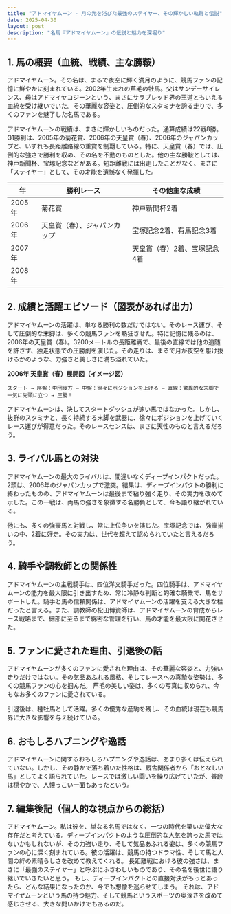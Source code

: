 ```yaml
---
title: "アドマイヤムーン - 月の光を浴びた最強のステイヤー、その輝かしい軌跡と伝説"
date: 2025-04-30
layout: post
description: "名馬『アドマイヤムーン』の伝説と魅力を深堀り"
---
```


## 1. 馬の概要（血統、戦績、主な勝鞍）

アドマイヤムーン。その名は、まるで夜空に輝く満月のように、競馬ファンの記憶に鮮やかに刻まれている。2002年生まれの芦毛の牡馬。父はサンデーサイレンス、母はアドマイヤコジーンという、まさにサラブレッド界の王道ともいえる血統を受け継いでいた。その華麗な容姿と、圧倒的なスタミナを誇る走りで、多くのファンを魅了した名馬である。

アドマイヤムーンの戦績は、まさに輝かしいものだった。通算成績は22戦8勝。G1勝利は、2005年の菊花賞、2006年の天皇賞（春）、2006年のジャパンカップと、いずれも長距離路線の重賞を制覇している。特に、天皇賞（春）では、圧倒的な強さで勝利を収め、その名を不動のものとした。他の主な勝鞍としては、神戸新聞杯、宝塚記念などがある。短距離戦には出走したことがなく、まさに「ステイヤー」として、その才能を遺憾なく発揮した。

| 年 | 勝利レース | その他主な成績 |
|---|---|---|
| 2005年 | 菊花賞 | 神戸新聞杯2着 |
| 2006年 | 天皇賞（春）、ジャパンカップ | 宝塚記念2着、有馬記念3着 |
| 2007年 |  | 天皇賞（春）2着、宝塚記念4着 |
| 2008年 |  | |


## 2. 成績と活躍エピソード（図表があれば出力）

アドマイヤムーンの活躍は、単なる勝利の数だけではない。そのレース運び、そして圧倒的な末脚は、多くの競馬ファンを熱狂させた。特に記憶に残るのは、2006年の天皇賞（春）。3200メートルの長距離戦で、最後の直線では他の追随を許さず、独走状態での圧勝劇を演じた。その走りは、まるで月が夜空を駆け抜けるかのような、力強さと美しさに満ち溢れていた。

**2006年 天皇賞（春）展開図（イメージ図）**

```
スタート → 序盤：中団後方 → 中盤：徐々にポジションを上げる → 直線：驚異的な末脚で一気に先頭に立つ → 圧勝！
```

アドマイヤムーンは、決してスタートダッシュが速い馬ではなかった。しかし、抜群のスタミナと、長く持続する末脚を武器に、徐々にポジションを上げていくレース運びが得意だった。そのレースセンスは、まさに天性のものと言えるだろう。


## 3. ライバル馬との対決

アドマイヤムーンの最大のライバルは、間違いなくディープインパクトだった。2頭は、2006年のジャパンカップで激突。結果は、ディープインパクトの勝利に終わったものの、アドマイヤムーンは最後まで粘り強く走り、その実力を改めて示した。この一戦は、両馬の強さを象徴する名勝負として、今も語り継がれている。

他にも、多くの強豪馬と対戦し、常に上位争いを演じた。宝塚記念では、強豪揃いの中、2着に好走。その実力は、世代を超えて認められていたと言えるだろう。

## 4. 騎手や調教師との関係性

アドマイヤムーンの主戦騎手は、四位洋文騎手だった。四位騎手は、アドマイヤムーンの能力を最大限に引き出すため、常に冷静な判断と的確な騎乗で、馬をサポートした。騎手と馬の信頼関係は、アドマイヤムーンの活躍を支える大きな柱だったと言える。また、調教師の松田博資師は、アドマイヤムーンの育成からレース戦略まで、細部に至るまで綿密な管理を行い、馬の才能を最大限に開花させた。


## 5. ファンに愛された理由、引退後の話

アドマイヤムーンが多くのファンに愛された理由は、その華麗な容姿と、力強い走りだけではない。その気品あふれる風格、そしてレースへの真摯な姿勢は、多くの競馬ファンの心を掴んだ。  芦毛の美しい姿は、多くの写真に収められ、今もなお多くのファンに愛されている。

引退後は、種牡馬として活躍。多くの優秀な産駒を残し、その血統は現在も競馬界に大きな影響を与え続けている。


## 6. おもしろハプニングや逸話

アドマイヤムーンに関するおもしろハプニングや逸話は、あまり多くは伝えられていない。しかし、その静かで落ち着いた性格は、厩舎関係者から「おとなしい馬」としてよく語られていた。レースでは激しい闘いを繰り広げていたが、普段は穏やかで、人懐っこい一面もあったという。


## 7. 編集後記（個人的な視点からの総括）

アドマイヤムーン。私は彼を、単なる名馬ではなく、一つの時代を築いた偉大な存在だと考えている。ディープインパクトのような圧倒的な人気を誇った馬ではないかもしれないが、その力強い走り、そして気品あふれる姿は、多くの競馬ファンの心に深く刻まれている。彼の活躍は、競馬の持つドラマ性、そして馬と人間の絆の素晴らしさを改めて教えてくれる。  長距離戦における彼の強さは、まさに「最強のステイヤー」と呼ぶにふさわしいものであり、その名を後世に語り継いでいきたいと思う。  もし、ディープインパクトとの直接対決がもっとあったら、どんな結果になったのか、今でも想像を巡らせてしまう。  それは、アドマイヤムーンという馬の持つ魅力、そして競馬というスポーツの奥深さを改めて感じさせる、大きな問いかけでもあるのだ。
